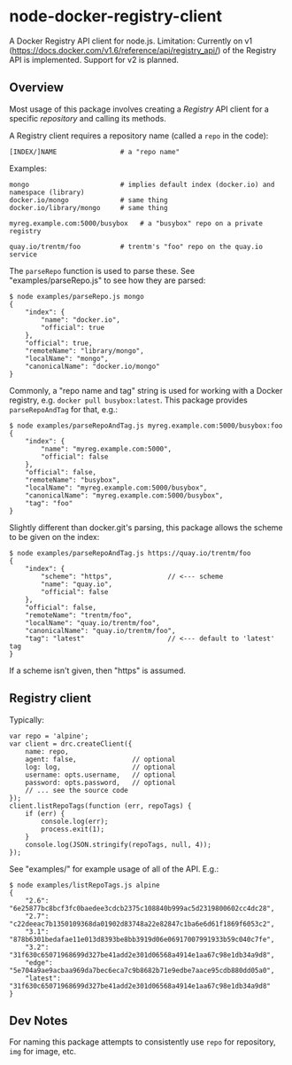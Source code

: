 # node-docker-registry-client

A Docker Registry API client for node.js.
Limitation: Currently on v1
(<https://docs.docker.com/v1.6/reference/api/registry_api/>) of the Registry API
is implemented. Support for v2 is planned.


## Overview

Most usage of this package involves creating a *Registry* API client for a
specific *repository* and calling its methods.

A Registry client requires a repository name (called a `repo` in the code):

    [INDEX/]NAME                # a "repo name"

Examples:

    mongo                       # implies default index (docker.io) and namespace (library)
    docker.io/mongo             # same thing
    docker.io/library/mongo     # same thing

    myreg.example.com:5000/busybox   # a "busybox" repo on a private registry

    quay.io/trentm/foo          # trentm's "foo" repo on the quay.io service

The `parseRepo` function is used to parse these. See "examples/parseRepo.js"
to see how they are parsed:

    $ node examples/parseRepo.js mongo
    {
        "index": {
            "name": "docker.io",
            "official": true
        },
        "official": true,
        "remoteName": "library/mongo",
        "localName": "mongo",
        "canonicalName": "docker.io/mongo"
    }


Commonly, a "repo name and tag" string is used for working with a Docker
registry, e.g. `docker pull busybox:latest`. This package provides
`parseRepoAndTag` for that, e.g.:

    $ node examples/parseRepoAndTag.js myreg.example.com:5000/busybox:foo
    {
        "index": {
            "name": "myreg.example.com:5000",
            "official": false
        },
        "official": false,
        "remoteName": "busybox",
        "localName": "myreg.example.com:5000/busybox",
        "canonicalName": "myreg.example.com:5000/busybox",
        "tag": "foo"
    }


Slightly different than docker.git's parsing, this package allows the
scheme to be given on the index:

    $ node examples/parseRepoAndTag.js https://quay.io/trentm/foo
    {
        "index": {
            "scheme": "https",              // <--- scheme
            "name": "quay.io",
            "official": false
        },
        "official": false,
        "remoteName": "trentm/foo",
        "localName": "quay.io/trentm/foo",
        "canonicalName": "quay.io/trentm/foo",
        "tag": "latest"                     // <--- default to 'latest' tag
    }

If a scheme isn't given, then "https" is assumed.


## Registry client

Typically:

    var repo = 'alpine';
    var client = drc.createClient({
        name: repo,
        agent: false,              // optional
        log: log,                  // optional
        username: opts.username,   // optional
        password: opts.password,   // optional
        // ... see the source code
    });
    client.listRepoTags(function (err, repoTags) {
        if (err) {
            console.log(err);
            process.exit(1);
        }
        console.log(JSON.stringify(repoTags, null, 4));
    });


See "examples/" for example usage of all of the API. E.g.:

    $ node examples/listRepoTags.js alpine
    {
        "2.6": "6e25877bc8bcf3fc0baedee3cdcb2375c108840b999ac5d2319800602cc4dc28",
        "2.7": "c22deeac7b1350109368da01902d83748a22e82847c1ba6e6d61f1869f6053c2",
        "3.1": "878b6301bedafae11e013d8393be8bb3919d06e06917007991933b59c040c7fe",
        "3.2": "31f630c65071968699d327be41add2e301d06568a4914e1aa67c98e1db34a9d8",
        "edge": "5e704a9ae9acbaa969da7bec6eca7c9b8682b71e9edbe7aace95cdb880dd05a0",
        "latest": "31f630c65071968699d327be41add2e301d06568a4914e1aa67c98e1db34a9d8"
    }


## Dev Notes

For naming this package attempts to consistently use `repo` for repository,
`img` for image, etc.
